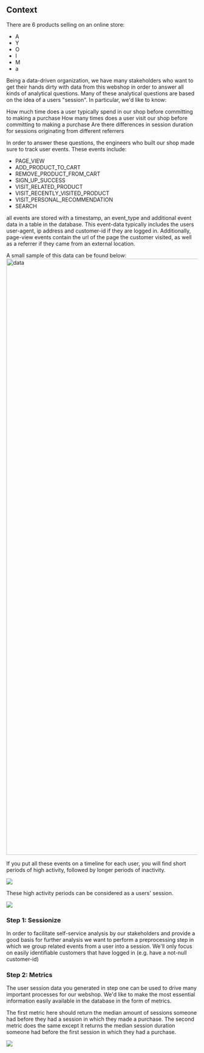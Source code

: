 ## Context
There are 6 products selling on an online store:
- A
- Y
- O
- I
- M
- a

Being a data-driven organization, we have many stakeholders who want to get their hands dirty
with data from this webshop in order to answer all kinds of analytical questions. 
Many of these analytical questions are based on the idea of a users "session". In particular, we'd like to know:

How much time does a user typically spend in our shop before committing to making a purchase
How many times does a user visit our shop before committing to making a purchase
Are there differences in session duration for sessions originating from different referrers

In order to answer these questions, the engineers who built our shop made sure to track user events. These events include:

- PAGE_VIEW
- ADD_PRODUCT_TO_CART
- REMOVE_PRODUCT_FROM_CART
- SIGN_UP_SUCCESS
- VISIT_RELATED_PRODUCT
- VISIT_RECENTLY_VISITED_PRODUCT
- VISIT_PERSONAL_RECOMMENDATION
- SEARCH

all events are stored with a timestamp, an event_type and additional event data in a table in the database. 
This event-data typically includes the users user-agent, ip address and customer-id if they are logged in.
Additionally, page-view events contain the url of the page the customer visited, as well as a referrer if 
they came from an external location.

A small sample of this data can be found below:
<img width="1571" alt="data" src="https://github.com/Yao1228/customer-session-count/assets/147175519/e5a1a7aa-fe0d-408a-b377-f5ec01f46f34">


If you put all these events on a timeline for each user, you will find short periods of high activity, 
followed by longer periods of inactivity. 

![](images/timeline.png)


These high activity periods can be considered as a users' session.

![](images/sessions.png)


### Step 1: Sessionize

In order to facilitate self-service analysis by our stakeholders and provide a good basis for further analysis we want to perform a preprocessing step
in which we group related events from a user into a session. We'll only focus on easily identifiable customers
that have logged in (e.g. have a not-null customer-id)

### Step 2: Metrics

The user session data you generated in step one can be used to drive many important processes for our webshop. 
We'd like to make the most essential information easily available in the database in the form of metrics.

The first metric here should return the median amount of sessions someone had before they had a session in which they made a purchase. 
The second metric does the same except it returns the median session duration someone had before the first session in which they had a purchase.

![](images/metrics.png)


